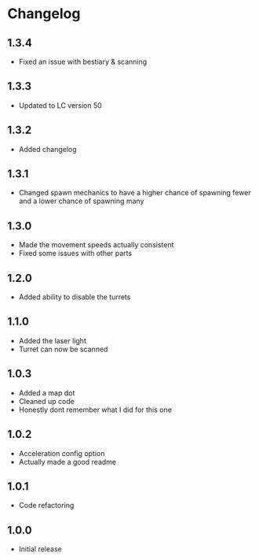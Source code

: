 # Changelog

## 1.3.4
- Fixed an issue with bestiary & scanning

## 1.3.3
- Updated to LC version 50

## 1.3.2
- Added changelog

## 1.3.1
- Changed spawn mechanics to have a higher chance of spawning fewer and a lower chance of spawning many

## 1.3.0
- Made the movement speeds actually consistent
- Fixed some issues with other parts

## 1.2.0
- Added ability to disable the turrets

## 1.1.0
- Added the laser light
- Turret can now be scanned

## 1.0.3
- Added a map dot
- Cleaned up code
- Honestly dont remember what I did for this one

## 1.0.2
- Acceleration config option
- Actually made a good readme

## 1.0.1
- Code refactoring

## 1.0.0
- Initial release

